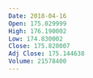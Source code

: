 ```yaml
---
Date: 2018-04-16
Open: 175.029999
High: 176.190002
Low: 174.830002
Close: 175.820007
Adj Close: 175.144638
Volume: 21578400
---
```

